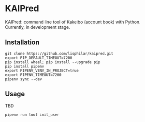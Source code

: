 # KAIPred
KAIPred: command line tool of Kakeibo (account book) with Python. Currently, in development stage.

## Installation

```
git clone https://github.com/lisphilar/kaipred.git
export PIP_DEFAULT_TIMEOUT=7200
pip install wheel; pip install --upgrade pip
pip install pipenv
export PIPENV_VENV_IN_PROJECT=true
export PIPENV_TIMEOUT=7200
pipenv sync --dev
```

## Usage
TBD

```
pipenv run tool init_user
```
